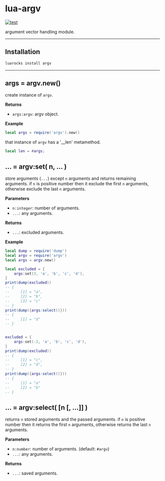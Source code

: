 lua-argv
===

[![test](https://github.com/mah0x211/lua-argv/actions/workflows/test.yml/badge.svg)](https://github.com/mah0x211/lua-argv/actions/workflows/test.yml)

argument vector handling module.

***


## Installation

```sh
luarocks install argv
```

---

## args = argv.new()

create instance of `argv`.

**Returns**

- `args:argv`: argv object.

**Example**

```lua
local args = require('argv').new()
```

that instance of `argv` has a '__len' metamethod.

```lua
local len = #args;
```


## ... = argv:set( n, ... )

store arguments (`...`) except `n` arguments and returns remaining arguments.
if `n` is positive number then it exclude the first `n` arguments, otherwise exclude the last `n` arguments.

**Parameters**

- `n:integer`: number of arguments.
- `...`: any arguments.

**Returns**

- `...`: excluded arguments.

**Example**

```lua
local dump = require('dump')
local argv = require('argv')
local args = argv.new()

local excluded = {
    args:set(3, 'a', 'b', 'c', 'd'),
}
print(dump(excluded))
-- {
--     [1] = "a",
--     [2] = "b",
--     [3] = "c"
-- }
print(dump({args:select()}))
-- {
--     [1] = "d"
-- }


excluded = {
    args:set(-2, 'a', 'b', 'c', 'd'),
}
print(dump(excluded))
-- {
--     [1] = "c",
--     [2] = "d",
-- }
print(dump({args:select()}))
-- {
--     [1] = "a"
--     [2] = "b"
-- }
```


## ... = argv:select( [n [, ...]] )

returns `n` stored arguments and the passed arguments.
if `n` is positive number then it returns the first `n` arguments, otherwise returns the last `n` arguments.

**Parameters**

- `n:number`: number of arguments. (default: `#argv`)
- `...`: any arguments.

**Returns**

- `...`: saved arguments.

